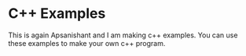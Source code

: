 # C++ Examples

This is again Apsanishant and I am making c++ examples. You can use these examples to make your own c++ program.


```

```
